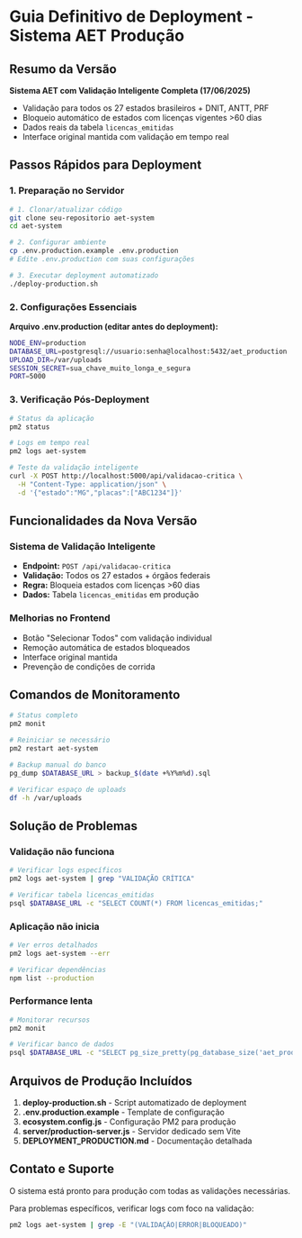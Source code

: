 # Guia Definitivo de Deployment - Sistema AET Produção

## Resumo da Versão
**Sistema AET com Validação Inteligente Completa (17/06/2025)**
- Validação para todos os 27 estados brasileiros + DNIT, ANTT, PRF
- Bloqueio automático de estados com licenças vigentes >60 dias
- Dados reais da tabela `licencas_emitidas`
- Interface original mantida com validação em tempo real

## Passos Rápidos para Deployment

### 1. Preparação no Servidor
```bash
# 1. Clonar/atualizar código
git clone seu-repositorio aet-system
cd aet-system

# 2. Configurar ambiente
cp .env.production.example .env.production
# Edite .env.production com suas configurações

# 3. Executar deployment automatizado
./deploy-production.sh
```

### 2. Configurações Essenciais

**Arquivo .env.production (editar antes do deployment):**
```bash
NODE_ENV=production
DATABASE_URL=postgresql://usuario:senha@localhost:5432/aet_production
UPLOAD_DIR=/var/uploads
SESSION_SECRET=sua_chave_muito_longa_e_segura
PORT=5000
```

### 3. Verificação Pós-Deployment
```bash
# Status da aplicação
pm2 status

# Logs em tempo real
pm2 logs aet-system

# Teste da validação inteligente
curl -X POST http://localhost:5000/api/validacao-critica \
  -H "Content-Type: application/json" \
  -d '{"estado":"MG","placas":["ABC1234"]}'
```

## Funcionalidades da Nova Versão

### Sistema de Validação Inteligente
- **Endpoint:** `POST /api/validacao-critica`
- **Validação:** Todos os 27 estados + órgãos federais
- **Regra:** Bloqueia estados com licenças >60 dias
- **Dados:** Tabela `licencas_emitidas` em produção

### Melhorias no Frontend
- Botão "Selecionar Todos" com validação individual
- Remoção automática de estados bloqueados
- Interface original mantida
- Prevenção de condições de corrida

## Comandos de Monitoramento

```bash
# Status completo
pm2 monit

# Reiniciar se necessário
pm2 restart aet-system

# Backup manual do banco
pg_dump $DATABASE_URL > backup_$(date +%Y%m%d).sql

# Verificar espaço de uploads
df -h /var/uploads
```

## Solução de Problemas

### Validação não funciona
```bash
# Verificar logs específicos
pm2 logs aet-system | grep "VALIDAÇÃO CRÍTICA"

# Verificar tabela licencas_emitidas
psql $DATABASE_URL -c "SELECT COUNT(*) FROM licencas_emitidas;"
```

### Aplicação não inicia
```bash
# Ver erros detalhados
pm2 logs aet-system --err

# Verificar dependências
npm list --production
```

### Performance lenta
```bash
# Monitorar recursos
pm2 monit

# Verificar banco de dados
psql $DATABASE_URL -c "SELECT pg_size_pretty(pg_database_size('aet_production'));"
```

## Arquivos de Produção Incluídos

1. **deploy-production.sh** - Script automatizado de deployment
2. **.env.production.example** - Template de configuração
3. **ecosystem.config.js** - Configuração PM2 para produção
4. **server/production-server.js** - Servidor dedicado sem Vite
5. **DEPLOYMENT_PRODUCTION.md** - Documentação detalhada

## Contato e Suporte

O sistema está pronto para produção com todas as validações necessárias. 

Para problemas específicos, verificar logs com foco na validação:
```bash
pm2 logs aet-system | grep -E "(VALIDAÇÃO|ERROR|BLOQUEADO)"
```